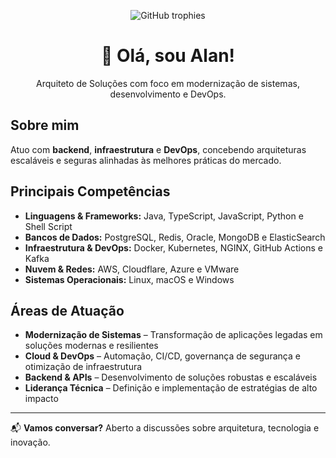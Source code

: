 <p align="center">
  <img src="https://github-profile-trophy.vercel.app/?username=raioramalho&theme=darkhub&no-frame=true&row=2&column=3&margin-w=25&margin-h=25" alt="GitHub trophies" />
</p>

<h1 align="center">🚀 Olá, sou Alan!</h1>

<p align="center">
  Arquiteto de Soluções com foco em modernização de sistemas, desenvolvimento e DevOps.
</p>

## Sobre mim

Atuo com **backend**, **infraestrutura** e **DevOps**, concebendo arquiteturas escaláveis e seguras alinhadas às melhores práticas do mercado.

## Principais Competências

- **Linguagens & Frameworks:** Java, TypeScript, JavaScript, Python e Shell Script
- **Bancos de Dados:** PostgreSQL, Redis, Oracle, MongoDB e ElasticSearch
- **Infraestrutura & DevOps:** Docker, Kubernetes, NGINX, GitHub Actions e Kafka
- **Nuvem & Redes:** AWS, Cloudflare, Azure e VMware
- **Sistemas Operacionais:** Linux, macOS e Windows

## Áreas de Atuação

- **Modernização de Sistemas** – Transformação de aplicações legadas em soluções modernas e resilientes
- **Cloud & DevOps** – Automação, CI/CD, governança de segurança e otimização de infraestrutura
- **Backend & APIs** – Desenvolvimento de soluções robustas e escaláveis
- **Liderança Técnica** – Definição e implementação de estratégias de alto impacto

---

📬 **Vamos conversar?** Aberto a discussões sobre arquitetura, tecnologia e inovação.
